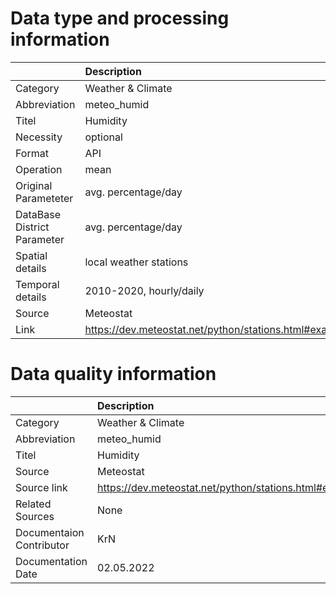 # Data type and processing information 
|                             | Description                                            |
|:----------------------------|:-------------------------------------------------------|
| Category                    | Weather & Climate                                      |
| Abbreviation                | meteo_humid                                            |
| Titel                       | Humidity                                               |
| Necessity                   | optional                                               |
| Format                      | API                                                    |
| Operation                   | mean                                                   |
| Original Parameteter        | avg. percentage/day                                    |
| DataBase District Parameter | avg. percentage/day                                    |
| Spatial details             | local weather stations                                 |
| Temporal details            | 2010-2020, hourly/daily                                |
| Source                      | Meteostat                                              |
| Link                        | https://dev.meteostat.net/python/stations.html#example |
# Data quality information 
|                          | Description                                            |
|:-------------------------|:-------------------------------------------------------|
| Category                 | Weather & Climate                                      |
| Abbreviation             | meteo_humid                                            |
| Titel                    | Humidity                                               |
| Source                   | Meteostat                                              |
| Source link              | https://dev.meteostat.net/python/stations.html#example |
| Related Sources          | None                                                   |
| Documentaion Contributor | KrN                                                    |
| Documentation Date       | 02.05.2022                                             |